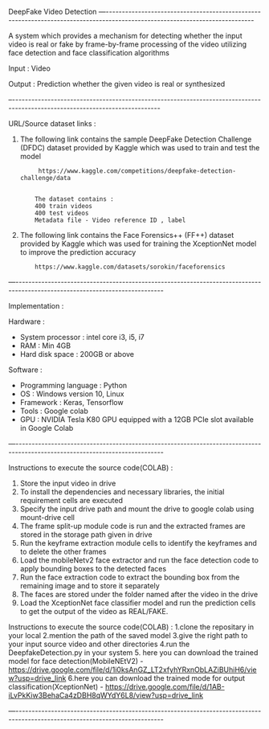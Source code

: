 DeepFake Video Detection 
—----------------------------------------------------------------------------------------------------------------------------


 A system which provides a mechanism for detecting whether the input video is real or fake by frame-by-frame processing of the video utilizing face detection and face classification algorithms


Input : Video


Output : Prediction whether the given video is real or synthesized


–----------------------------------------------------------------------------------------------------------------------------


URL/Source dataset links :


1. The following link contains the sample DeepFake Detection Challenge (DFDC) dataset provided by Kaggle which was used to train and test the model


            https://www.kaggle.com/competitions/deepfake-detection-challenge/data


           The dataset contains :
           400 train videos
           400 test videos
           Metadata file - Video reference ID , label


2. The following link contains the Face Forensics++ (FF++)  dataset provided by Kaggle which was used for training the XceptionNet model to improve the prediction accuracy


           https://www.kaggle.com/datasets/sorokin/faceforensics


         
—----------------------------------------------------------------------------------------------------------------------------


Implementation :


Hardware :


* System processor : intel core i3, i5, i7
* RAM              : Min 4GB
* Hard disk space  : 200GB or above


Software :


* Programming language : Python
* OS                   : Windows version 10, Linux
* Framework            : Keras, Tensorflow
* Tools                : Google colab
* GPU                  :  NVIDIA Tesla K80 GPU equipped with a 12GB PCIe slot available in Google Colab


—----------------------------------------------------------------------------------------------------------------------------




Instructions to execute the source code(COLAB) :


1. Store the input video in drive
2. To install the dependencies and necessary libraries, the initial requirement cells are executed
3. Specify the input drive path and mount the drive to google colab using mount-drive cell
4. The frame split-up module code is run and the extracted frames are stored in the storage path given in drive
5. Run the keyframe extraction module cells to identify the keyframes and to delete the other frames
6. Load the mobileNetv2 face extractor and run the face detection code to apply bounding boxes to the detected faces
7. Run the face extraction code to extract the bounding box from the remaining image and to store it separately
8. The faces are stored under the folder named after the video in the drive
9. Load the XceptionNet face classifier model and run the prediction cells to get the output of the video as REAL/FAKE.

Instructions to execute the source code(COLAB) :
1.clone the repositary in your local 
2.mention the path of the saved model 
3.give the right path to your input source video and other directories
4.run the DeepfakeDetection.py in your system 
5. here you can download the trained model for face detection(MobileNEtV2) - https://drive.google.com/file/d/1i0ksAnGZ_LT2xfyhYRxnObLAZiBUhiH6/view?usp=drive_link
6.here you can download the trained mode for output classification(XceptionNet) - https://drive.google.com/file/d/1AB-iLvPkKiw3BehaCa4zDBH8qWYdY6L8/view?usp=drive_link




—----------------------------------------------------------------------------------------------------------------------------
